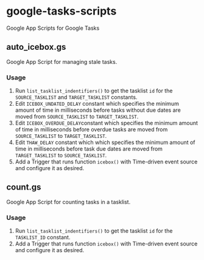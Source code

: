 # google-tasks-scripts
Google App Scripts for Google Tasks

## auto_icebox.gs
Google App Script for managing stale tasks.

### Usage
1. Run `list_tasklist_indentifiers()` to get the tasklist `id` for the `SOURCE_TASKLIST` and `TARGET_TASKLIST` constants.
2. Edit `ICEBOX_UNDATED_DELAY` constant which specifies the minimum amount of time in milliseconds before tasks without due dates are moved from `SOURCE_TASKLIST` to `TARGET_TASKLIST`.
3. Edit `ICEBOX_OVERDUE_DELAY`constant which specifies the minimum amount of time in milliseconds before overdue tasks are moved from `SOURCE_TASKLIST` to `TARGET_TASKLIST`.
4. Edit `THAW_DELAY` constant which which specifies the minimum amount of time in milliseconds before task due dates are moved from `TARGET_TASKLIST` to `SOURCE_TASKLIST`.
5. Add a Trigger that runs function `icebox()` with Time-driven event source and configure it as desired.

## count.gs
Google App Script for counting tasks in a tasklist.

### Usage
1. Run `list_tasklist_indentifiers()` to get the tasklist `id` for the `TASKLIST_ID` constant.
2. Add a Trigger that runs function `icebox()` with Time-driven event source and configure it as desired.
